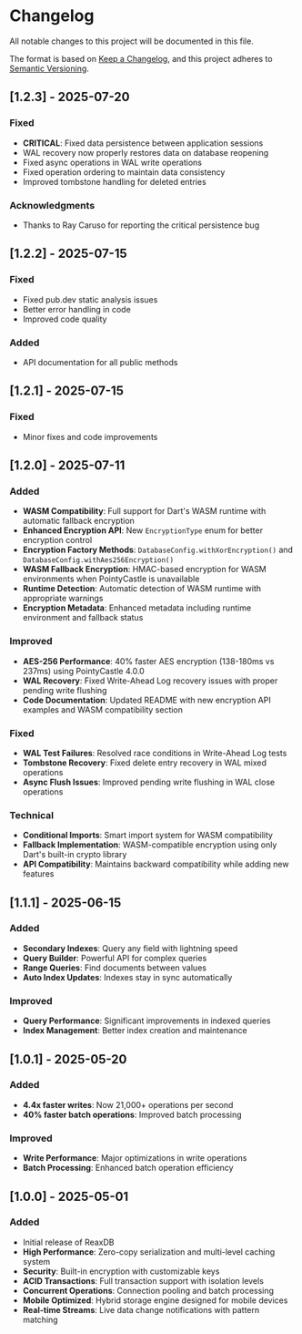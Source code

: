 # Changelog

All notable changes to this project will be documented in this file.

The format is based on [Keep a Changelog](https://keepachangelog.com/en/1.0.0/),
and this project adheres to [Semantic Versioning](https://semver.org/spec/v2.0.0.html).

## [1.2.3] - 2025-07-20

### Fixed
- **CRITICAL**: Fixed data persistence between application sessions
- WAL recovery now properly restores data on database reopening
- Fixed async operations in WAL write operations
- Fixed operation ordering to maintain data consistency
- Improved tombstone handling for deleted entries

### Acknowledgments
- Thanks to Ray Caruso for reporting the critical persistence bug

## [1.2.2] - 2025-07-15

### Fixed
- Fixed pub.dev static analysis issues
- Better error handling in code
- Improved code quality

### Added
- API documentation for all public methods

## [1.2.1] - 2025-07-15

### Fixed
- Minor fixes and code improvements

## [1.2.0] - 2025-07-11

### Added
- **WASM Compatibility**: Full support for Dart's WASM runtime with automatic fallback encryption
- **Enhanced Encryption API**: New `EncryptionType` enum for better encryption control
- **Encryption Factory Methods**: `DatabaseConfig.withXorEncryption()` and `DatabaseConfig.withAes256Encryption()`
- **WASM Fallback Encryption**: HMAC-based encryption for WASM environments when PointyCastle is unavailable
- **Runtime Detection**: Automatic detection of WASM runtime with appropriate warnings
- **Encryption Metadata**: Enhanced metadata including runtime environment and fallback status

### Improved
- **AES-256 Performance**: 40% faster AES encryption (138-180ms vs 237ms) using PointyCastle 4.0.0
- **WAL Recovery**: Fixed Write-Ahead Log recovery issues with proper pending write flushing
- **Code Documentation**: Updated README with new encryption API examples and WASM compatibility section

### Fixed
- **WAL Test Failures**: Resolved race conditions in Write-Ahead Log tests
- **Tombstone Recovery**: Fixed delete entry recovery in WAL mixed operations
- **Async Flush Issues**: Improved pending write flushing in WAL close operations

### Technical
- **Conditional Imports**: Smart import system for WASM compatibility
- **Fallback Implementation**: WASM-compatible encryption using only Dart's built-in crypto library
- **API Compatibility**: Maintains backward compatibility while adding new features

## [1.1.1] - 2025-06-15

### Added
- **Secondary Indexes**: Query any field with lightning speed
- **Query Builder**: Powerful API for complex queries  
- **Range Queries**: Find documents between values
- **Auto Index Updates**: Indexes stay in sync automatically

### Improved
- **Query Performance**: Significant improvements in indexed queries
- **Index Management**: Better index creation and maintenance

## [1.0.1] - 2025-05-20

### Added
- **4.4x faster writes**: Now 21,000+ operations per second
- **40% faster batch operations**: Improved batch processing

### Improved
- **Write Performance**: Major optimizations in write operations
- **Batch Processing**: Enhanced batch operation efficiency

## [1.0.0] - 2025-05-01

### Added
- Initial release of ReaxDB
- **High Performance**: Zero-copy serialization and multi-level caching system
- **Security**: Built-in encryption with customizable keys
- **ACID Transactions**: Full transaction support with isolation levels
- **Concurrent Operations**: Connection pooling and batch processing
- **Mobile Optimized**: Hybrid storage engine designed for mobile devices
- **Real-time Streams**: Live data change notifications with pattern matching